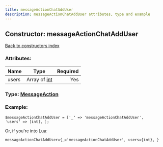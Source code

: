 ```yaml
---
title: messageActionChatAddUser
description: messageActionChatAddUser attributes, type and example
---
```

## Constructor: messageActionChatAddUser  
[Back to constructors index](index.md)



### Attributes:

| Name     |    Type       | Required |
|----------|:-------------:|---------:|
|users|Array of [int](../types/int.md) | Yes|



### Type: [MessageAction](../types/MessageAction.md)


### Example:

```
$messageActionChatAddUser = ['_' => 'messageActionChatAddUser', 'users' => [int], ];
```  

Or, if you're into Lua:  


```
messageActionChatAddUser={_='messageActionChatAddUser', users={int}, }

```


